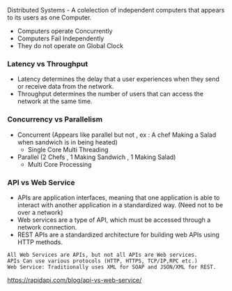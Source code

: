Distributed Systems - A colelection of independent computers that appears to its users as one Computer.
 - Computers operate Concurrently
 - Computers Fail Independently
 - They do not operate on Global Clock


### Latency vs Throughput

- Latency determines the delay that a user experiences when they send or receive data from the network.
- Throughput determines the number of users that can access the network at the same time.


### Concurrency vs Parallelism

- Concurrent (Appears like parallel but not , ex : A chef Making a Salad  when  sandwich is in being heated)
    - Single Core Multi Threading
- Parallel (2 Chefs , 1 Making Sandwich , 1 Making Salad)
    - Multi Core Processing

### API vs Web Service

- APIs are application interfaces, meaning that one application is able to interact with another application in a standardized way. (Need not to be over a network)
- Web services are a type of API, which must be accessed through a network connection.
- REST APIs are a standardized architecture for building web APIs using HTTP methods.

```
All Web Services are APIs, but not all APIs are Web services.
APIs Can use various protocols (HTTP, HTTPS, TCP/IP,RPC etc.)
Web Service: Traditionally uses XML for SOAP and JSON/XML for REST.
```

https://rapidapi.com/blog/api-vs-web-service/